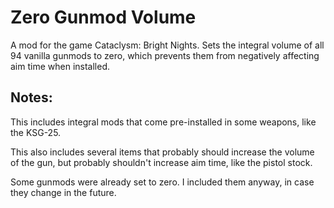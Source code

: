 # Zero Gunmod Volume
A mod for the game Cataclysm: Bright Nights. Sets the integral volume of all 94 vanilla gunmods to zero, which prevents them from negatively affecting aim time when installed.

## Notes:

This includes integral mods that come pre-installed in some weapons, like the KSG-25.

This also includes several items that probably should increase the volume of the gun, but probably shouldn't increase aim time, like the pistol stock.

Some gunmods were already set to zero. I included them anyway, in case they change in the future.
